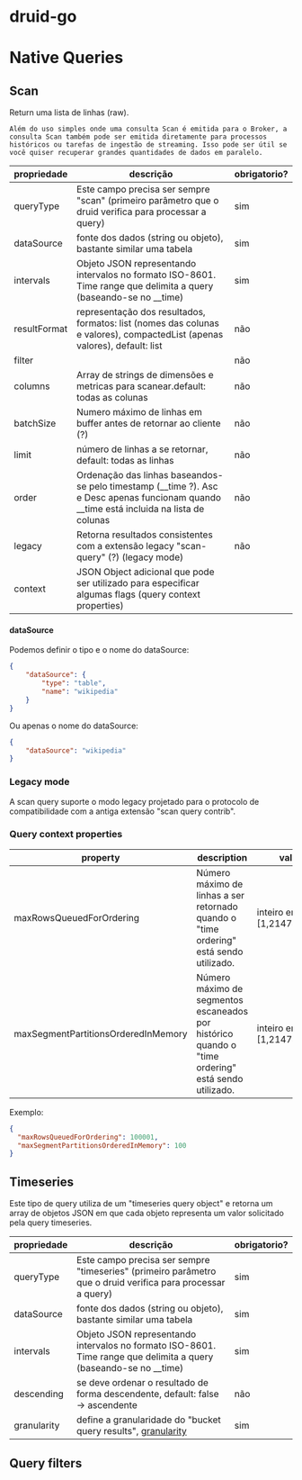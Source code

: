 # druid-go

# Native Queries

## Scan

Return uma lista de linhas (raw).

    Além do uso simples onde uma consulta Scan é emitida para o Broker, a consulta Scan também pode ser emitida diretamente para processos históricos ou tarefas de ingestão de streaming. Isso pode ser útil se você quiser recuperar grandes quantidades de dados em paralelo.

propriedade | descrição |   obrigatorio?  
------------|-----------|-----------------
queryType |	Este campo precisa ser sempre "scan" (primeiro parâmetro que o druid verifica para processar a query) | sim 
dataSource | fonte dos dados (string ou objeto), bastante similar  uma tabela | sim 
intervals | Objeto JSON representando intervalos no formato ISO-8601. Time range que delimita a query (baseando-se no __time) | sim
resultFormat | representação dos resultados, formatos: list (nomes das colunas e valores), compactedList (apenas valores), default: list | não
filter | | não
columns | Array de strings de dimensões e metricas para scanear.default: todas as colunas | não
batchSize | Numero máximo de linhas em buffer antes de retornar ao cliente (?) | não
limit | número de linhas a se retornar, default: todas as linhas | não
order | Ordenação das linhas baseandos-se pelo timestamp (__time ?). Asc e Desc apenas funcionam quando __time está incluida na lista de colunas | não
legacy | Retorna resultados consistentes com a extensão legacy "scan-query" (?) (legacy mode) | não
context | JSON Object adicional que pode ser utilizado para especificar algumas flags (query context properties)

#### dataSource

Podemos definir o tipo e o nome do dataSource:

```json
{
    "dataSource": {
        "type": "table",
        "name": "wikipedia"
    }
}
```

Ou apenas o nome do dataSource:

```json
{
    "dataSource": "wikipedia"
}
```

### Legacy mode
A scan query suporte o modo legacy projetado para o protocolo de compatibilidade com a antiga extensão "scan query contrib".

### Query context properties

| property |  description | values  | default  |
|---|---|---|---|
| maxRowsQueuedForOrdering  | Número máximo de linhas a ser retornado quando o "time ordering" está sendo utilizado. | inteiro entre: [1,2147483647]  | druid.query.scan.maxRowsQueuedForOrdering  |
| maxSegmentPartitionsOrderedInMemory | Número máximo de segmentos escaneados por histórico quando o "time ordering" está sendo utilizado. | inteiro entre: [1,2147483647] | druid.query.scan.maxSegmentPartitionsOrderedInMemory|

Exemplo:

```json
{
  "maxRowsQueuedForOrdering": 100001,
  "maxSegmentPartitionsOrderedInMemory": 100
}
```

## Timeseries

Este tipo de query utiliza de um "timeseries query object" e retorna um array de objetos JSON em que cada objeto representa um valor solicitado pela query timeseries.

|propriedade | descrição |   obrigatorio?  |
|------------|-----------|-----------------|
|queryType |	Este campo precisa ser sempre "timeseries" (primeiro parâmetro que o druid verifica para processar a query) | sim |
|dataSource | fonte dos dados (string ou objeto), bastante similar  uma tabela | sim |
|intervals | Objeto JSON representando intervalos no formato ISO-8601. Time range que delimita a query (baseando-se no __time) | sim| 
|descending | se deve ordenar o resultado de forma descendente, default: false -> ascendente | não |
| granularity | define a granularidade do "bucket query results", [granularity](https://druid.apache.org/docs/latest/querying/granularities.html) | sim|


## Query filters